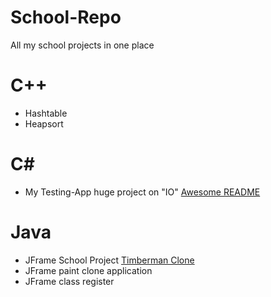 # School-Repo
All my school projects in one place

# C++
- Hashtable
- Heapsort

# C#
- My Testing-App huge project on "IO"
[Awesome README](https://github.com/sagidev/AplikacjaTestujaca)

# Java
- JFrame School Project [Timberman Clone](https://github.com/sagidev/TimbermanJava)
- JFrame paint clone application
- JFrame class register

